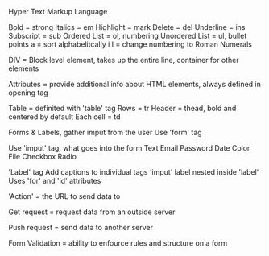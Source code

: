 Hyper Text Markup Language

Bold = strong
Italics = em
Highlight = mark
Delete = del
Underline = ins
Subscript = sub
Ordered List = ol, numbering
Unordered List = ul, bullet points
a = sort alphabelitcally
i I = change numbering to Roman Numerals

DIV = Block level element, takes up the entire line, container for other elements

Attributes = provide additional info about HTML elements, always defined in opening tag

Table = definited with 'table' tag
Rows = tr
Header = thead, bold and centered by default
Each cell = td

Forms & Labels, gather imput from the user
Use 'form' tag

Use 'imput' tag, what goes into the form
Text
Email
Password
Date
Color
File
Checkbox
Radio

'Label' tag
Add captions to individual tags
'imput' label nested inside 'label'
Uses 'for' and 'id' attributes

'Action' = the URL to send data to

Get request = request data from an outside server

Push request = send data to another server

Form Validation = ability to enfource rules and structure on a form
